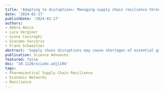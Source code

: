 ```yaml
---
title: 'Adapting to disruptions: Managing supply chain resilience through product rerouting'
date: '2024-01-17'
publishDate: '2024-01-17'
authors:
- Ambra Amico
- Luca Verginer
- Giona Casiraghi
- Giacomo Vaccario
- Frank Schweitzer
abstract: 'Supply chain disruptions may cause shortages of essential goods, affecting millions of individuals. We propose a perspective to address this problem via reroute flexibility. This is the ability to substitute and reroute products along existing pathways, hence without requiring the creation of new connections. To showcase the potential of this approach, we examine the US opioid distribution system. We reconstruct over 40 billion distribution routes and quantify the effectiveness of reroute flexibility in mitigating shortages. We demonstrate that flexibility (i) reduces the severity of shortages and (ii) delays the time until they become critical. Moreover, our findings reveal that while increased flexibility alleviates shortages, it comes at the cost of increased complexity: We demonstrate that reroute flexibility increases alternative path usage and slows down the distribution system. Our method enhances decision-makers’ ability to manage the resilience of supply chains.'
publication: Science Advances
featured: false
doi: '10.1126/sciadv.adj1194'
tags:
- Pharmaceutical Supply Chain Resilience
- Economic Networks
- Resilience
---
```

